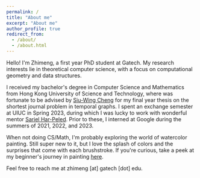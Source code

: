 ```yaml
---
permalink: /
title: "About me"
excerpt: "About me"
author_profile: true
redirect_from: 
  - /about/
  - /about.html
---
```


Hello! I'm Zhimeng, a first year PhD student at Gatech. My research interests lie in theoretical computer science, with a focus on computational geometry and data structures.

I received my bachelor's degree in Computer Science and Mathematics from Hong Kong University of Science and Technology, where was fortunate to be advised by [Siu-Wing Cheng](https://www.cse.ust.hk/faculty/scheng/) for my final year thesis on the shortest journal problem in temporal graphs. I spent an exchange semester at UIUC in Spring 2023, during which I was lucky to work with wonderful mentor [Sariel Har-Peled](https://sarielhp.org/). Prior to these, I interned at Google during the summers of 2021, 2022, and 2023. 

When not doing CS/Math, I'm probably exploring the world of watercolor painting. Still super new to it, but I love the splash of colors and the surprises that come with each brushstroke. If you're curious, take a peek at my beginner's journey in painting [here](TODO).

Feel free to reach me at zhimeng [at] gatech [dot] edu.

